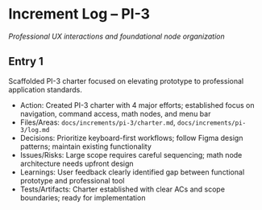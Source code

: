 # Increment Log – PI-3

_Professional UX interactions and foundational node organization_

## Entry 1

Scaffolded PI-3 charter focused on elevating prototype to professional application standards.

- Action: Created PI-3 charter with 4 major efforts; established focus on navigation, command access, math nodes, and menu bar
- Files/Areas: `docs/increments/pi-3/charter.md`, `docs/increments/pi-3/log.md`
- Decisions: Prioritize keyboard-first workflows; follow Figma design patterns; maintain existing functionality
- Issues/Risks: Large scope requires careful sequencing; math node architecture needs upfront design
- Learnings: User feedback clearly identified gap between functional prototype and professional tool
- Tests/Artifacts: Charter established with clear ACs and scope boundaries; ready for implementation
